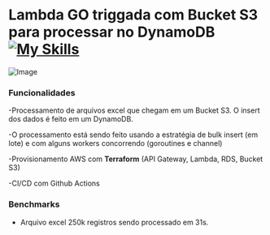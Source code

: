 # Lambda GO triggada com Bucket S3 para processar no DynamoDB [![My Skills](https://skillicons.dev/icons?i=go,terraform,aws)](https://skillicons.dev)  

![Image](https://github.com/user-attachments/assets/94c4c568-fc48-4975-8745-4005fdde1f0d)

### Funcionalidades
<p>-Processamento de arquivos excel que chegam em um Bucket S3. O insert dos dados é feito em um DynamoDB.</p>
<p>-O processamento está sendo feito usando a estratégia de bulk insert (em lote) e com alguns workers concorrendo (goroutines e channel)</p>
<p>-Provisionamento AWS com <b>Terraform</b> (API Gateway, Lambda, RDS, Bucket S3)</p>
<p>-CI/CD com Github Actions</p>


### Benchmarks
- Arquivo excel 250k registros sendo processado em 31s.
